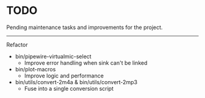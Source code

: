 # TODO

Pending maintenance tasks and improvements for the project.

---

Refactor
  - bin/pipewire-virtualmic-select
    - Improve error handling when sink can't be linked
  - bin/plot-macros
    - Improve logic and performance
  - bin/utils/convert-2m4a & bin/utils/convert-2mp3
    - Fuse into a single conversion script
